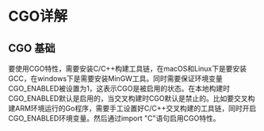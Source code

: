 # CGO详解

## CGO 基础
要使用CGO特性，需要安装C/C++构建工具链，在macOS和Linux下是要安装GCC，在windows下是需要安装MinGW工具。同时需要保证环境变量CGO_ENABLED被设置为1，这表示CGO是被启用的状态。在本地构建时CGO_ENABLED默认是启用的，当交叉构建时CGO默认是禁止的。比如要交叉构建ARM环境运行的Go程序，需要手工设置好C/C++交叉构建的工具链，同时开启CGO_ENABLED环境变量。然后通过import "C"语句启用CGO特性。